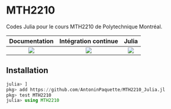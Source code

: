 # MTH2210

Codes Julia pour le cours MTH2210 de Polytechnique Montréal.

| **Documentation** | **Intégration continue** | **Julia** |
|:-----------------:|:------------------------:|:---------:|
| [![](https://img.shields.io/badge/docs-dev-blue.svg)](https://AntoninPaquette.github.io/MTH2210.jl/dev) | [![](https://github.com/AntoninPaquette/MTH2210.jl/workflows/CI/badge.svg)](https://github.com/AntoninPaquette/MTH2210.jl/actions) | [![](https://img.shields.io/github/v/release/JuliaLang/julia.svg)](https://docs.julialang.org) |

## Installation

```julia
julia> ]
pkg> add https://github.com/AntoninPaquette/MTH2210_Julia.jl
pkg> test MTH2210
julia> using MTH2210
```
